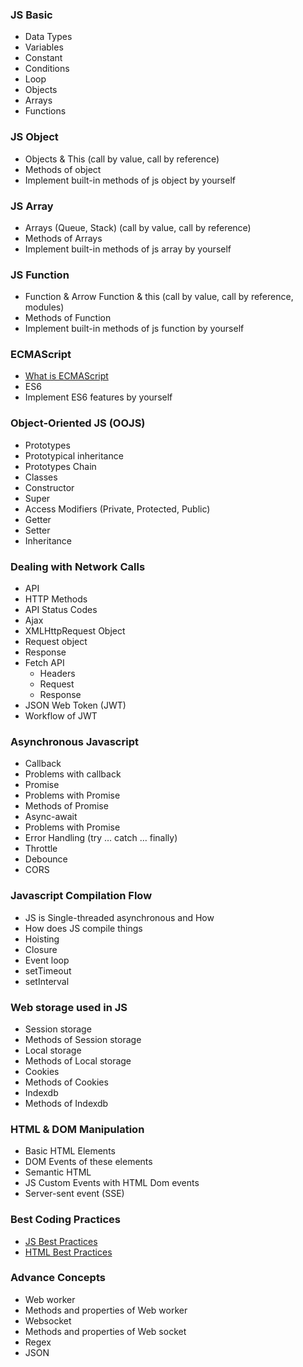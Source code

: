 ### JS Basic
- Data Types
- Variables
- Constant
- Conditions
- Loop
- Objects
- Arrays
- Functions

### JS Object
- Objects & This (call by value, call by reference)
- Methods of object
- Implement built-in methods of js object by yourself

### JS Array
- Arrays (Queue, Stack) (call by value, call by reference)
- Methods of Arrays
- Implement built-in methods of js array by yourself

### JS Function
- Function & Arrow Function & this (call by value, call by reference, modules)
- Methods of Function
- Implement built-in methods of js function by yourself

### ECMAScript
- [What is ECMAScript](https://tc39.es/ecma262/)
- ES6
- Implement ES6 features by yourself

### Object-Oriented JS (OOJS)
- Prototypes
- Prototypical inheritance
- Prototypes Chain
- Classes
- Constructor
- Super
- Access Modifiers (Private, Protected, Public)
- Getter
- Setter
- Inheritance

### Dealing with Network Calls
- API
- HTTP Methods
- API Status Codes
- Ajax
- XMLHttpRequest Object
- Request object
- Response
- Fetch API
    - Headers
    - Request
    - Response
- JSON Web Token (JWT)
- Workflow of JWT

### Asynchronous Javascript
- Callback
- Problems with callback
- Promise
- Problems with Promise
- Methods of Promise
- Async-await
- Problems with Promise
- Error Handling (try … catch … finally)
- Throttle
- Debounce
- CORS

### Javascript Compilation Flow
- JS is Single-threaded asynchronous and How
- How does JS compile things
- Hoisting
- Closure
- Event loop
- setTimeout
- setInterval

### Web storage used in JS
- Session storage
- Methods of Session storage
- Local storage
- Methods of Local storage
- Cookies
- Methods of Cookies
- Indexdb
- Methods of Indexdb

### HTML & DOM Manipulation
- Basic HTML Elements
- DOM Events of these elements
- Semantic HTML
- JS Custom Events with HTML Dom events
- Server-sent event (SSE)

### Best Coding Practices
- [JS Best Practices](https://github.com/airbnb/javascript)
- [HTML Best Practices](https://google.github.io/styleguide/htmlcssguide.html)

### Advance Concepts
- Web worker
- Methods and properties of Web worker
- Websocket
- Methods and properties of Web socket
- Regex
- JSON